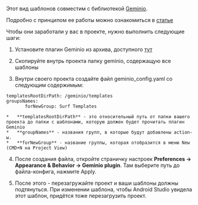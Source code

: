 Этот вид шаблонов совместим с библиотекой [Geminio](https://github.com/hhru/android-multimodule-plugin/tree/master/plugins/hh-geminio "Geminio").

Подробно с принципом ее работы можно ознакомиться в [статье](https://m.habr.com/ru/company/hh/blog/529948/http:// "статье")

Чтобы они заработали у вас в проекте, нужно выполнить следующие шаги:
1. Установите плагин Geminio из архива, доступного [тут](https://github.com/hhru/android-multimodule-plugin/blob/master/distr/hh-geminio.ziphttp:// "тут")
2. Скопируйте внутрь проекта папку geminio, содержащую все шаблоны

3. Внутри своего проекта создайте файл geminio_config.yaml со следующим содержимым:
```
templatesRootDirPath: /geminio/templates
groupsNames:
	   forNewGroup: Surf Templates
```
	*   **templatesRootDirPath** - это относительный путь от папки вашего проекта до папки с шаблонами, которую должен будет прочитать плагин Geminio
	*   **groupNames** - названия групп, в которые будут добавлены action-ы.
	*   **forNewGroup** - название группы, которая отобразится в меню New (CMD+N на Project View)

4. После создания файла, откройте страничку настроек **Preferences -> Appearance & Behavior -> Geminio plugin**. Там выберите путь до файла-конфига, нажмите Apply.

5. После этого - перезагружайте проект и ваши шаблоны должны подтянуться. При изменении шаблона, чтобы Android Studio увидела этот шаблон, придётся тоже перезагрузить проект.
